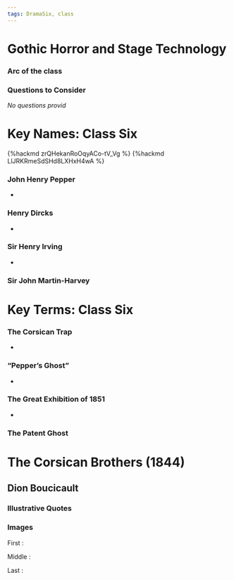 ```yaml
---
tags: DramaSix, class
---
```

# Gothic Horror and Stage Technology

### Arc of the class
### Questions to Consider

_No questions provid_
# Key Names: Class Six
{%hackmd zrQHekanRoOqyACo-tV_Vg %}
{%hackmd LlJRKRmeSdSHd8LXHxH4wA %}

### John Henry Pepper
-
### Henry Dircks
-
### Sir Henry Irving
-
### Sir John Martin-Harvey

# Key Terms: Class Six
### The Corsican Trap
-
### “Pepper’s Ghost”
-
### The Great Exhibition of 1851
-
### The Patent Ghost

# The Corsican Brothers (1844)
## Dion Boucicault

### Illustrative Quotes
### Images
First
:

Middle
:

Last
: 
